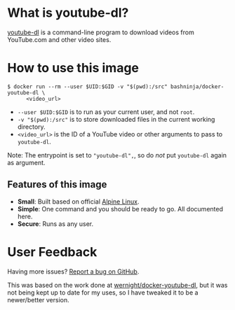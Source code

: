 What is youtube-dl?
==================

[youtube-dl](https://github.com/rg3/youtube-dl) is a command-line program to download videos from YouTube.com and other video sites.


How to use this image
=====================

    $ docker run --rm --user $UID:$GID -v "$(pwd):/src" bashninja/docker-youtube-dl \
          <video_url>

  * `--user $UID:$GID` is to run as your current user, and not `root`.
  * `-v "$(pwd):/src"` is to store downloaded files in the current working directory.
  * `<video_url>` is the ID of a YouTube video or other arguments to pass to `youtube-dl`.

Note: The entrypoint is set to `"youtube-dl",`, so do *not* put `youtube-dl` again as argument.

Features of this image
----------------------

  * **Small**: Built based on official [Alpine Linux](https://registry.hub.docker.com/_/alpine/).
  * **Simple**: One command and you should be ready to go. All documented here.
  * **Secure**: Runs as any user.


User Feedback
=============

Having more issues? [Report a bug on GitHub](https://github.com/wernight/docker-youtube-dl/issues).


This was based on the work done at [wernight/docker-youtube-dl](https://github.com/wernight/docker-youtube-dl), but it was not being kept up to date for my uses, so I have tweaked it to be a newer/better version.
